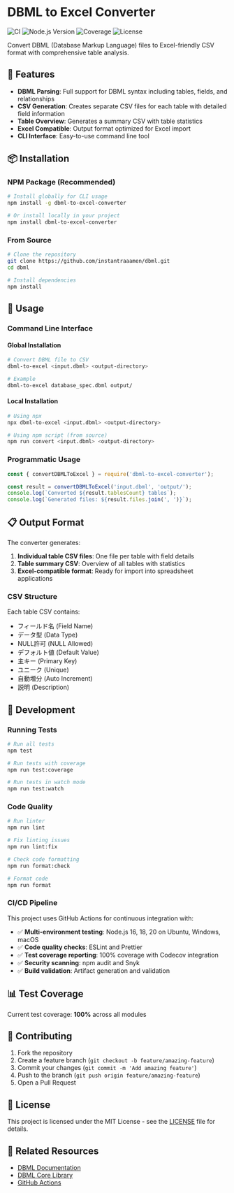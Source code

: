 # DBML to Excel Converter

![CI](https://github.com/instantraaamen/dbml/workflows/%F0%9F%94%84%20Continuous%20Integration/badge.svg)
![Node.js Version](https://img.shields.io/badge/node-16%20%7C%2018%20%7C%2020-brightgreen)
![Coverage](https://img.shields.io/badge/coverage-100%25-brightgreen)
![License](https://img.shields.io/badge/license-MIT-blue)

Convert DBML (Database Markup Language) files to Excel-friendly CSV format with comprehensive table analysis.

## 🚀 Features

- **DBML Parsing**: Full support for DBML syntax including tables, fields, and relationships
- **CSV Generation**: Creates separate CSV files for each table with detailed field information
- **Table Overview**: Generates a summary CSV with table statistics
- **Excel Compatible**: Output format optimized for Excel import
- **CLI Interface**: Easy-to-use command line tool

## 📦 Installation

### NPM Package (Recommended)

```bash
# Install globally for CLI usage
npm install -g dbml-to-excel-converter

# Or install locally in your project
npm install dbml-to-excel-converter
```

### From Source

```bash
# Clone the repository
git clone https://github.com/instantraaamen/dbml.git
cd dbml

# Install dependencies
npm install
```

## 🔧 Usage

### Command Line Interface

#### Global Installation
```bash
# Convert DBML file to CSV
dbml-to-excel <input.dbml> <output-directory>

# Example
dbml-to-excel database_spec.dbml output/
```

#### Local Installation
```bash
# Using npx
npx dbml-to-excel <input.dbml> <output-directory>

# Using npm script (from source)
npm run convert <input.dbml> <output-directory>
```

### Programmatic Usage

```javascript
const { convertDBMLToExcel } = require('dbml-to-excel-converter');

const result = convertDBMLToExcel('input.dbml', 'output/');
console.log(`Converted ${result.tablesCount} tables`);
console.log(`Generated files: ${result.files.join(', ')}`);
```

## 📋 Output Format

The converter generates:

1. **Individual table CSV files**: One file per table with field details
2. **Table summary CSV**: Overview of all tables with statistics
3. **Excel-compatible format**: Ready for import into spreadsheet applications

### CSV Structure

Each table CSV contains:

- フィールド名 (Field Name)
- データ型 (Data Type)
- NULL許可 (NULL Allowed)
- デフォルト値 (Default Value)
- 主キー (Primary Key)
- ユニーク (Unique)
- 自動増分 (Auto Increment)
- 説明 (Description)

## 🧪 Development

### Running Tests

```bash
# Run all tests
npm test

# Run tests with coverage
npm run test:coverage

# Run tests in watch mode
npm run test:watch
```

### Code Quality

```bash
# Run linter
npm run lint

# Fix linting issues
npm run lint:fix

# Check code formatting
npm run format:check

# Format code
npm run format
```

### CI/CD Pipeline

This project uses GitHub Actions for continuous integration with:

- ✅ **Multi-environment testing**: Node.js 16, 18, 20 on Ubuntu, Windows, macOS
- ✅ **Code quality checks**: ESLint and Prettier
- ✅ **Test coverage reporting**: 100% coverage with Codecov integration
- ✅ **Security scanning**: npm audit and Snyk
- ✅ **Build validation**: Artifact generation and validation

## 📊 Test Coverage

Current test coverage: **100%** across all modules

## 🤝 Contributing

1. Fork the repository
2. Create a feature branch (`git checkout -b feature/amazing-feature`)
3. Commit your changes (`git commit -m 'Add amazing feature'`)
4. Push to the branch (`git push origin feature/amazing-feature`)
5. Open a Pull Request

## 📄 License

This project is licensed under the MIT License - see the [LICENSE](LICENSE) file for details.

## 🔗 Related Resources

- [DBML Documentation](https://dbml.dbdiagram.io/)
- [DBML Core Library](https://github.com/holistics/dbml)
- [GitHub Actions](https://docs.github.com/en/actions)
